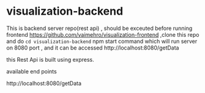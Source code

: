 # visualization-backend

This is backend server repo(rest api) , should be exceuted before running frontend https://github.com/vaimehro/visualization-frontend ,clone this repo and do `cd visualization-backend` npm start command which will run server on 8080 port , and it can be accessed http://localhost:8080/getData


this Rest Api is built using express.

available end points

http://localhost:8080/getData